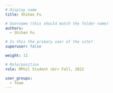 ```yaml
---
# Display name
title: Shihan Fu

# Username (this should match the folder name)
authors:
  - Shihan Fu

# Is this the primary user of the site?
superuser: false

weight: 11

# Role/position
role: MPhil Student <br> Fall, 2022

user_groups:
  - Team
---
```

